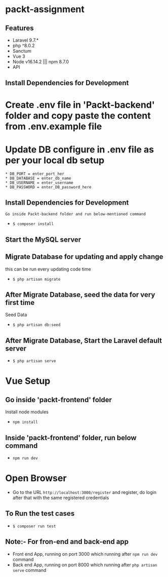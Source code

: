 # packt-assignment

## Features

* Laravel 9.7.*
* php ^8.0.2
* Sanctum
* Vue 3
* Node v16.14.2 ||| npm 8.7.0
* API

## Install Dependencies for Development

# Create .env file in 'Packt-backend' folder and copy paste the content from .env.example file
# Update DB configure in .env file as per your local db setup
    * DB_PORT = enter_port_her
    * DB_DATABASE = enter_db_name
    * DB_USERNAME = enter_username
    * DB_PASSWORD = enter_DB_password_here

## Install Dependencies for Development
`Go inside Packt-backend folder and run below-mentioned command`
* `$ composer install`

## Start the MySQL server

## Migrate Database for updating and apply change
this can be run every updating code time
* `$ php artisan migrate`

## After Migrate Database, seed the data for very first time
Seed Data
* `$ php artisan db:seed`

## After Migrate Database, Start the Laravel default server

* `$ php artisan serve`

# Vue Setup

## Go inside 'packt-frontend' folder
Install node modules
* `npm install`

## Inside 'packt-frontend' folder, run below command
* `npm run dev`

# Open Browser
* Go to the URL `http://localhost:3000/register` and register, do login after that with the same registered credentials

## To Run the test cases
* `$ composer run test`

## Note:- For fron-end and back-end app

* Front end App, running on port 3000 which running after `npm run dev` command
* Back end App, running on port 8000 which running after `php artisan serve` command